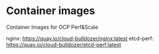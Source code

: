 # Container images
Container Images for OCP Perf&Scale

nginx: https://quay.io/cloud-bulldozer/nginx:latest
etcd-perf: https://quay.io/cloud-bulldozer/etcd-perf:latest
